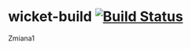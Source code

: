 wicket-build [![Build Status](https://travis-ci.org/radamus/wicket-build.png?branch=master)](https://travis-ci.org/radamus/wicket-build)
============

Zmiana1
